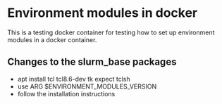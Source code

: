 # Environment modules in docker

This is a testing docker container for testing how to set up environment modules in a docker container.

## Changes to the slurm_base packages
- apt install tcl tcl8.6-dev tk expect tclsh
- use ARG $ENVIRONMENT_MODULES_VERSION
- follow the installation instructions